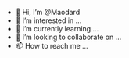 - 👋 Hi, I’m @Maodard
- 👀 I’m interested in ...
- 🌱 I’m currently learning ...
- 💞️ I’m looking to collaborate on ...
- 📫 How to reach me ...

<!---
Maodard/Maodard is a ✨ special ✨ repository because its `README.md` (this file) appears on your GitHub profile.
You can click the Preview link to take a look at your changes.
--->
